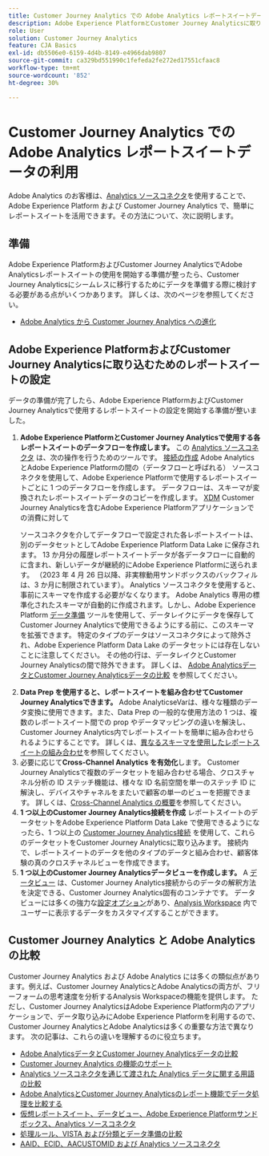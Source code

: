 ```yaml
---
title: Customer Journey Analytics での Adobe Analytics レポートスイートデータの利用
description: Adobe Experience PlatformとCustomer Journey Analyticsに取り込むためのAdobe Analyticsレポートスイートの設定方法
role: User
solution: Customer Journey Analytics
feature: CJA Basics
exl-id: db5506e0-6159-4d4b-8149-e4966dab9807
source-git-commit: ca329bd551990c1fefeda2fe272ed17551cfaac8
workflow-type: tm+mt
source-wordcount: '852'
ht-degree: 30%

---
```


# Customer Journey Analytics での Adobe Analytics レポートスイートデータの利用

Adobe Analytics のお客様は、[Analytics ソースコネクタ](https://experienceleague.adobe.com/docs/experience-platform/sources/connectors/adobe-applications/analytics.html?lang=ja)を使用することで、Adobe Experience Platform および Customer Journey Analytics で、簡単にレポートスイートを活用できます。その方法について、次に説明します。

## 準備

Adobe Experience PlatformおよびCustomer Journey AnalyticsでAdobe Analyticsレポートスイートの使用を開始する準備が整ったら、Customer Journey Analyticsにシームレスに移行するためにデータを準備する際に検討する必要がある点がいくつかあります。 詳しくは、次のページを参照してください。

* [Adobe Analytics から Customer Journey Analytics への進化](/help/getting-started/aa-to-cja.md)

## Adobe Experience PlatformおよびCustomer Journey Analyticsに取り込むためのレポートスイートの設定

データの準備が完了したら、Adobe Experience PlatformおよびCustomer Journey Analyticsで使用するレポートスイートの設定を開始する準備が整いました。

1. **Adobe Experience PlatformとCustomer Journey Analyticsで使用する各レポートスイートのデータフローを作成します。** この [Analytics ソースコネクタ](https://experienceleague.adobe.com/docs/experience-platform/sources/connectors/adobe-applications/analytics.html?lang=ja) は、次の操作を行うためのツールです。 [接続の作成](/help/connections/create-connection.md) Adobe AnalyticsとAdobe Experience Platformの間の（データフローと呼ばれる） ソースコネクタを使用して、Adobe Experience Platformで使用するレポートスイートごとに 1 つのデータフローを作成します。 データフローは、スキーマが変換されたレポートスイートデータのコピーを作成します。  [XDM](https://experienceleague.adobe.com/docs/platform-learn/tutorials/schemas/schemas-and-experience-data-model.html?lang=ja) Customer Journey Analyticsを含むAdobe Experience Platformアプリケーションでの消費に対して<p>ソースコネクタを介してデータフローで設定された各レポートスイートは、別のデータセットとしてAdobe Experience Platform Data Lake に保存されます。 13 か月分の履歴レポートスイートデータが各データフローに自動的に含まれ、新しいデータが継続的にAdobe Experience Platformに送られます。 （2023 年 4 月 26 日以降、非実稼動用サンドボックスのバックフィルは、3 か月に制限されています）。 Analytics ソースコネクタを使用すると、事前にスキーマを作成する必要がなくなります。 Adobe Analytics 専用の標準化されたスキーマが自動的に作成されます。しかし、Adobe Experience Platform [データ準備](https://experienceleague.adobe.com/docs/experience-platform/data-prep/home.html?lang=ja) ツールを使用して、データレイクにデータを保存してCustomer Journey Analyticsで使用できるようにする前に、このスキーマを拡張できます。 特定のタイプのデータはソースコネクタによって除外され、Adobe Experience Platform Data Lake のデータセットには存在しないことに注意してください。 その他の行は、データレイクとCustomer Journey Analyticsの間で除外できます。 詳しくは、 [Adobe AnalyticsデータとCustomer Journey Analyticsデータの比較](/help/troubleshooting/compare.md) を参照してください。
1. **Data Prep を使用すると、レポートスイートを組み合わせてCustomer Journey Analyticsできます。** Adobe AnalyticseVarは、様々な種類のデータ変換に使用できます。また、Data Prep の一般的な使用方法の 1 つは、複数のレポートスイート間での prop やデータマッピングの違いを解決し、Customer Journey Analytics内でレポートスイートを簡単に組み合わせられるようにすることです。 詳しくは、[異なるスキーマを使用したレポートスイートの組み合わせ](/help/use-cases/aa-data/combine-report-suites.md)を参照してください。
1. 必要に応じて&#x200B;**Cross-Channel Analytics を有効化**&#x200B;します。 Customer Journey Analyticsで複数のデータセットを組み合わせる場合、クロスチャネル分析の ID ステッチ機能は、様々な ID 名前空間を単一のステッチ ID に解決し、デバイスやチャネルをまたいで顧客の単一のビューを把握できます。 詳しくは、[Cross-Channel Analytics の概要](/help/cca/overview.md)を参照してください。
1. **1 つ以上のCustomer Journey Analytics接続を作成** レポートスイートのデータセットをAdobe Experience Platform Data Lake で使用できるようになったら、1 つ以上の [Customer Journey Analytics接続](/help/connections/overview.md) を使用して、これらのデータセットをCustomer Journey Analyticsに取り込みます。 接続内で、レポートスイートのデータを他のタイプのデータと組み合わせ、顧客体験の真のクロスチャネルビューを作成できます。
1. **1 つ以上のCustomer Journey Analyticsデータビューを作成します。** A [データビュー](/help/data-views/data-views.md) は、Customer Journey Analytics接続からのデータの解釈方法を決定できる、Customer Journey Analytics固有のコンテナです。 データビューには多くの強力な[設定オプション](/help/data-views/create-dataview.md)があり、[Analysis Workspace](/help/analysis-workspace/home.md) 内でユーザーに表示するデータをカスタマイズすることができます。

## Customer Journey Analytics と Adobe Analytics の比較

Customer Journey Analytics および Adobe Analytics には多くの類似点があります。例えば、Customer Journey AnalyticsとAdobe Analyticsの両方が、フリーフォームの思考速度を分析するAnalysis Workspaceの機能を提供します。 ただし、Customer Journey AnalyticsはAdobe Experience Platform内のアプリケーションで、データ取り込みにAdobe Experience Platformを利用するので、Customer Journey AnalyticsとAdobe Analyticsは多くの重要な方法で異なります。 次の記事は、これらの違いを理解するのに役立ちます。

* [Adobe AnalyticsデータとCustomer Journey Analyticsデータの比較](/help/troubleshooting/compare.md)
* [Customer Journey Analytics の機能のサポート](/help/getting-started/aa-vs-cja/cja-aa.md)
* [Analytics ソースコネクタを通じて渡された Analytics データに関する用語の比較](/help/getting-started/aa-vs-cja/terminology.md)
* [Adobe AnalyticsとCustomer Journey Analyticsのレポート機能でデータ処理を比較する](/help/getting-started/aa-vs-cja/data-processing-comparisons.md)
* [仮想レポートスイート、データビュー、Adobe Experience Platformサンドボックス、Analytics ソースコネクタ](/help/getting-started/aa-vs-cja/vrs-dataview-sandbox-adc.md)
* [処理ルール、VISTA および分類とデータ準備の比較](/help/getting-started/aa-vs-cja/pr-vista-dataprep.md)
* [AAID、ECID、AACUSTOMID および Analytics ソースコネクタ](/help/getting-started/aa-vs-cja/aaid-ecid-adc.md)
